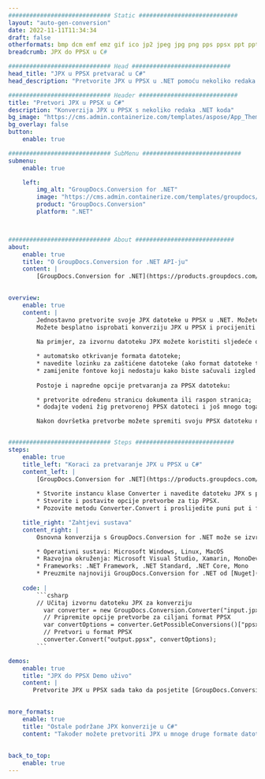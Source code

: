 ```yaml
---
############################# Static ############################
layout: "auto-gen-conversion"
date: 2022-11-11T11:34:34
draft: false
otherformats: bmp dcm emf emz gif ico jp2 jpeg jpg png pps ppsx ppt pptx psb psd svg svgz tga tif tiff webp wmf wmz
breadcrumb: JPX do PPSX u C#

############################# Head ############################
head_title: "JPX u PPSX pretvarač u C#"
head_description: "Pretvorite JPX u PPSX u .NET pomoću nekoliko redaka koda. Koristite GroupDocs Document Conversion API za pretvaranje preko 160 formata datoteka."

############################# Header ############################
title: "Pretvori JPX u PPSX u C#"
description: "Konverzija JPX u PPSX s nekoliko redaka .NET koda"
bg_image: "https://cms.admin.containerize.com/templates/aspose/App_Themes/V3/images/bg/header1.png"
bg_overlay: false
button:
    enable: true

############################# SubMenu ############################
submenu:
    enable: true

    left:
        img_alt: "GroupDocs.Conversion for .NET"
        image: "https://cms.admin.containerize.com/templates/groupdocs/images/product-logos/90x90-noborder/groupdocs-conversion-net.png"
        product: "GroupDocs.Conversion"
        platform: ".NET"



############################# About ############################
about:
    enable: true
    title: "O GroupDocs.Conversion for .NET API-ju"
    content: |
        [GroupDocs.Conversion for .NET](https://products.groupdocs.com/conversion/net/) može se koristiti za pretvaranje Microsoft Worda, Excela, PowerPointa, PDF-a, Visio i drugih formata. GroupDocs.Conversion je samostalni API koji je prikladan za pozadinske i interne sustave gdje su potrebne visoke performanse. Ne ovisi o softveru poput Microsofta ili Open Officea.
    

overview:
    enable: true
    content: |
        Jednostavno pretvorite svoje JPX datoteke u PPSX u .NET. Možete koristiti samo nekoliko C# linija koda na bilo kojoj platformi po vašem izboru kao što su - Windows, Linux, macOS.
        Možete besplatno isprobati konverziju JPX u PPSX i procijeniti kvalitetu rezultata konverzije. Uz jednostavne scenarije konverzije datoteka, možete isprobati naprednije opcije za učitavanje izvorne JPX datoteke i za spremanje izlaznog PPSX rezultata. 
        
        Na primjer, za izvornu datoteku JPX možete koristiti sljedeće opcije učitavanja:

        * automatsko otkrivanje formata datoteke;
        * navedite lozinku za zaštićene datoteke (ako format datoteke to podržava);
        * zamijenite fontove koji nedostaju kako biste sačuvali izgled dokumenta.
        
        Postoje i napredne opcije pretvaranja za PPSX datoteku:

        * pretvorite određenu stranicu dokumenta ili raspon stranica;
        * dodajte vodeni žig pretvorenoj PPSX datoteci i još mnogo toga.

        Nakon dovršetka pretvorbe možete spremiti svoju PPSX datoteku na lokalnu stazu datoteke ili bilo koju pohranu treće strane kao što su FTP, Amazon S3, Google Drive, Dropbox itd. Imajte na umu - da pretvorite JPX u {{ TO}} nema potrebe za instaliranjem bilo kakvog dodatnog softvera - poput MS Officea, Open Officea, Adobe Acrobat Readera itd.


############################# Steps ############################
steps:
    enable: true
    title_left: "Koraci za pretvaranje JPX u PPSX u C#"
    content_left: |
        [GroupDocs.Conversion for .NET](https://products.groupdocs.com/conversion/net/) programerima olakšava pretvaranje JPX datoteke u PPSX s nekoliko redaka koda.
        
        * Stvorite instancu klase Converter i navedite datoteku JPX s punim putem
        * Stvorite i postavite opcije pretvorbe za tip PPSX.
        * Pozovite metodu Converter.Convert i proslijedite puni put i format (PPSX) kao parametar

    title_right: "Zahtjevi sustava"
    content_right: |
        Osnovna konverzija s GroupDocs.Conversion for .NET može se izvršiti u samo nekoliko jednostavnih koraka. Naši API-ji podržani su na svim glavnim platformama i operativnim sustavima. Prije izvršavanja koda u nastavku, provjerite imate li sljedeće preduvjete instalirane na vašem sustavu.

        * Operativni sustavi: Microsoft Windows, Linux, MacOS
        * Razvojna okruženja: Microsoft Visual Studio, Xamarin, MonoDevelop
        * Frameworks: .NET Framework, .NET Standard, .NET Core, Mono
        * Preuzmite najnoviji GroupDocs.Conversion for .NET od [Nuget](https://www.nuget.org/packages/groupdocs.conversion)
         
    code: |
        ```csharp    
        // Učitaj izvornu datoteku JPX za konverziju
          var converter = new GroupDocs.Conversion.Converter("input.jpx");
          // Pripremite opcije pretvorbe za ciljani format PPSX
          var convertOptions = converter.GetPossibleConversions()["ppsx"].ConvertOptions;
          // Pretvori u format PPSX
          converter.Convert("output.ppsx", convertOptions);
        ```

demos:
    enable: true
    title: "JPX do PPSX Demo uživo"
    content: |
       Pretvorite JPX u PPSX sada tako da posjetite [GroupDocs.Conversion App](https://products.groupdocs.app/conversion/family) web mjesto. Online demo ima sljedeće prednosti
          

more_formats:
    enable: true
    title: "Ostale podržane JPX konverzije u C#"
    content: "Također možete pretvoriti JPX u mnoge druge formate datoteka. Pogledajte popis u nastavku."
       
       
back_to_top:
    enable: true
---
```

